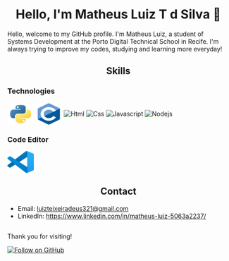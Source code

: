 <h1 align="center">Hello, I'm Matheus Luiz T d Silva 🌊</h1>

Hello, welcome to my GitHub profile. I'm Matheus Luiz, a student of Systems Development at the Porto Digital Technical School in Recife. I'm always trying to improve my codes, studying and learning more everyday!

<h2 align="center">Skills</h2>

### Technologies

<div>
  <img alt="Python" src="https://raw.githubusercontent.com/devicons/devicon/master/icons/python/python-original.svg" align="center" height="50" width="60">
  <img alt="C" src="https://raw.githubusercontent.com/devicons/devicon/master/icons/c/c-original.svg" align="center" height="50" width="60">
  <img alt="Html" src="![image](https://github.com/MatheusLuizTdSilva/MatheusLuizTdSilva/assets/145228073/fadde766-5a8d-4408-ab2f-1844d83ce3a2)
" align="center" height="50" width="60">
  <img alt="Css" src="https://static-00.iconduck.com/assets.00/file-type-css-icon-1806x2048-r5fwjl3p.png" align="center" height="50" width="60">
  <img alt="Javascript" src="https://upload.wikimedia.org/wikipedia/commons/thumb/9/99/Unofficial_JavaScript_logo_2.svg/1024px-Unofficial_JavaScript_logo_2.svg.png" align="center" height="50" width="60">
  <img alt="Nodejs" src="https://static-00.iconduck.com/assets.00/node-js-icon-454x512-nztofx17.png" align="center" height="50" width="60">
</div>
  
### Code Editor

<img alt="VS Code" src="https://raw.githubusercontent.com/devicons/devicon/master/icons/vscode/vscode-original.svg" align="center" height="50" width="60">


<h2 align="center">Contact</h2>

- Email: luizteixeiradeus321@gmail.com 
- LinkedIn: https://www.linkedin.com/in/matheus-luiz-5063a2237/

##

Thank you for visiting!

[![Follow on GitHub](https://img.shields.io/github/followers/MatheusLuizTdSilva?label=Follow&style=social)](https://github.com/MatheusLuizTdSilva)
